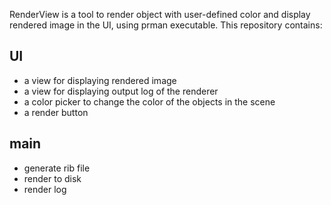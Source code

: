 RenderView is a tool to render object with user-defined color and display rendered image in the UI, using prman executable.
This repository contains:

UI
-----------
- a view for displaying rendered image
- a view for displaying output log of the renderer
- a color picker to change the color of the objects in the scene
- a render button

main
-----------
- generate rib file
- render to disk 
- render log
